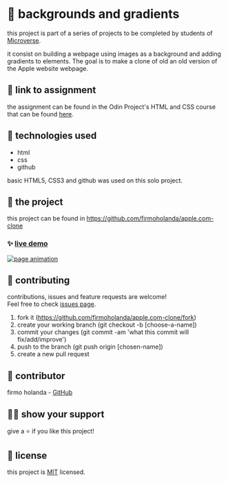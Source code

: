 # 📃 backgrounds and gradients

this project is part of a series of projects to be completed by students of [Microverse](https://www.microverse.org/ 'The Global School for Remote Software Developers!').

it consist on building a webpage using images as a background and adding gradients to elements. The goal is to make a clone of old an old version of the Apple website webpage.


## 🔗 link to assignment

the assignment can be found in the Odin Project's HTML and CSS course that can be found [here](https://www.theodinproject.com/courses/html5-and-css3/lessons/building-with-backgrounds-and-gradients).


## 📡 technologies used

- html
- css
- github

basic HTML5, CSS3 and github was used on this solo project.


## 🚀 the project

this project can be found in https://github.com/firmoholanda/apple.com-clone

### ✨ [live demo](https://raw.githack.com/Rhelli/NYT-Clone/tree/development)
<a href="https://raw.githack.com/firmoholanda/mint.com-clone/tree/development" target="_blank">
    <img alt="page animation" src="https://github.com/Rhelli/NYT-Clone/tree/development/Assets/Img/nytimes.com-clone-animation.gif" />
</a>


## 🤝 contributing

contributions, issues and feature requests are welcome!<br/>Feel free to check [issues page](https://github.com/firmoholanda/apple.com-clone/issues).

1. fork it (https://github.com/firmoholanda/apple.com-clone/fork)
2. create your working branch (git checkout -b [choose-a-name])
3. commit your changes (git commit -am 'what this commit will fix/add/improve')
4. push to the branch (git push origin [chosen-name])
5. create a new pull request


## 🤖 contributor

firmo holanda - [GitHub](https://github.com/firmoholanda)


## 🙋‍♂ show your support

give a ⭐️ if you like this project!


## 📝 license

this project is [MIT](https://github.com/firmoholanda/apple.com-clone/blob/development/license.txt) licensed.